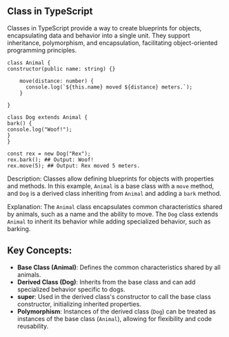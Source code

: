 ## Class in TypeScript

Classes in TypeScript provide a way to create blueprints for objects, encapsulating data and behavior into a single unit. They support inheritance, polymorphism, and encapsulation, facilitating object-oriented programming principles.

```
class Animal {
constructor(public name: string) {}

    move(distance: number) {
      console.log(`${this.name} moved ${distance} meters.`);
    }

}

class Dog extends Animal {
bark() {
console.log("Woof!");
}
}

const rex = new Dog("Rex");
rex.bark(); ## Output: Woof!
rex.move(5); ## Output: Rex moved 5 meters.
```

Description: Classes allow defining blueprints for objects with properties and methods. In this example, `Animal` is a base class with a `move` method, and `Dog` is a derived class inheriting from `Animal` and adding a `bark` method.

Explanation: The `Animal` class encapsulates common characteristics shared by animals, such as a name and the ability to move. The `Dog` class extends `Animal` to inherit its behavior while adding specialized behavior, such as barking.

## Key Concepts:

- **Base Class (Animal)**: Defines the common characteristics shared by all animals.
- **Derived Class (Dog)**: Inherits from the base class and can add specialized behavior specific to dogs.
- **super**: Used in the derived class's constructor to call the base class constructor, initializing inherited properties.
- **Polymorphism**: Instances of the derived class (`Dog`) can be treated as instances of the base class (`Animal`), allowing for flexibility and code reusability.
